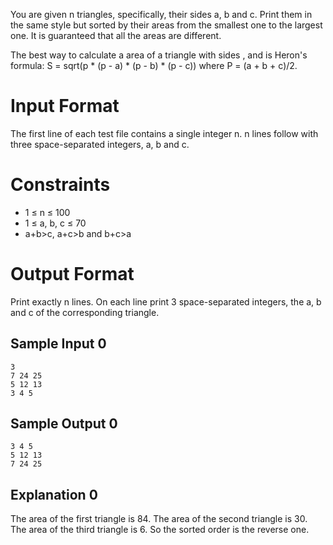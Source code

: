 You are given n triangles, specifically, their sides a, b and c. Print them in the same style but sorted by their areas from the smallest one to the largest one. It is guaranteed that all the areas are different.

The best way to calculate a area of a triangle with sides ,  and  is Heron's formula:
S = sqrt(p * (p - a) * (p - b) * (p - c)) where P = (a + b + c)/2.

# **Input Format**

The first line of each test file contains a single integer n. n lines follow with three space-separated integers, a, b and c.

# **Constraints**
* 1 ≤ n ≤ 100
* 1 ≤ a, b, c ≤ 70
* a+b>c, a+c>b and b+c>a
# **Output Format**

Print exactly n lines. On each line print 3 space-separated integers, the a, b and c of the corresponding triangle.

## **Sample Input 0**
```
3
7 24 25
5 12 13
3 4 5
```
## **Sample Output 0**
```
3 4 5
5 12 13
7 24 25
```
## **Explanation 0**

The area of the first triangle is 84. The area of the second triangle is 30. The area of the third triangle is 6. So the sorted order is the reverse one.